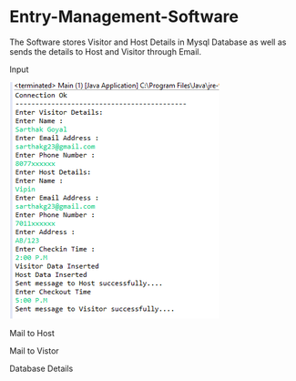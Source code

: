 # Entry-Management-Software
The Software stores Visitor and Host Details in Mysql Database as well as sends the details to Host and Visitor through Email.


Input

![alt text](https://github.com/Sarthakg23/Entry-Management-Software/blob/master/Input.png)

Mail to Host

Mail to Vistor

Database Details


